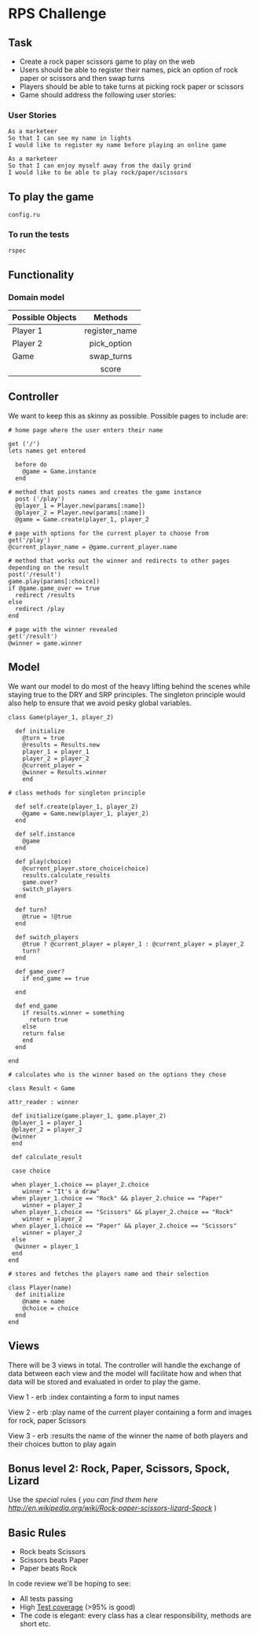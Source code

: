 # RPS Challenge

Task
-------

* Create a rock paper scissors game to play on the web
* Users should be able to register their names, pick an option of rock paper or scissors and then swap turns
* Players should be able to take turns at picking rock paper or scissors
* Game should address the following user stories:

### User Stories

```
As a marketeer
So that I can see my name in lights
I would like to register my name before playing an online game

As a marketeer
So that I can enjoy myself away from the daily grind
I would like to be able to play rock/paper/scissors
```
## To play the game

```
config.ru
```

### To run the tests

```
rspec
```

## Functionality

### Domain model

| Possible Objects            | Methods       |
| ----------------------------|:-------------:|
| Player 1                    | register_name |
| Player 2                    | pick_option   |
| Game                        | swap_turns    |
|                             | score         |

## Controller

We want to keep this as skinny as possible. Possible pages to include are:
```
# home page where the user enters their name

get ('/')
lets names get entered

  before do
    @game = Game.instance
  end

# method that posts names and creates the game instance
  post ('/play')
  @player_1 = Player.new(params[:name])
  @player_2 = Player.new(params[:name])
  @game = Game.create(player_1, player_2

# page with options for the current player to choose from
get('/play')
@current_player_name = @game.current_player.name

# method that works out the winner and redirects to other pages depending on the result
post('/result')
game.play(params[:choice])
if @game.game_over == true
  redirect /results
else
  redirect /play
end

# page with the winner revealed
get('/result')
@winner = game.winner

```

## Model

We want our model to do most of the heavy lifting behind the scenes while staying true to the DRY and SRP principles. The singleton principle would also help to ensure that we avoid pesky global variables.

```
class Game(player_1, player_2)

  def initialize
    @turn = true
    @results = Results.new
    player_1 = player_1
    player_2 = player_2
    @current_player =
    @winner = Results.winner
    end

# class methods for singleton principle

  def self.create(player_1, player_2)
    @game = Game.new(player_1, player_2)
  end

  def self.instance
    @game
  end

  def play(choice)
    @current_player.store_choice(choice)
    results.calculate_results
    game.over?
    switch_players
  end

  def turn?
    @true = !@true
  end

  def switch_players
    @true ? @current_player = player_1 : @current_player = player_2
    turn?
  end

  def game_over?
    if end_game == true

  end

  def end_game
    if results.winner = something
      return true
    else
    return false
    end
  end

end

# calculates who is the winner based on the options they chose

class Result < Game

attr_reader : winner

 def initialize(game.player_1, game.player_2)
 @player_1 = player_1
 @player_2 = player_2
 @winner
 end

 def calculate_result

 case choice

 when player_1.choice == player_2.choice
    winner = "It's a draw"
 when player_1.choice == "Rock" && player_2.choice == "Paper"
    winner = player_2
 when player_1.choice == "Scissors" && player_2.choice == "Rock"
    winner = player_2
 when player_1.choice == "Paper" && player_2.choice == "Scissors"
    winner = player_2
 else
  @winner = player_1
 end
end

# stores and fetches the players name and their selection

class Player(name)
  def initialize
    @name = name
    @choice = choice
  end
end
```

## Views

There will be 3 views in total. The controller will handle the exchange of data between each view and the model will facilitate how and when that data will be stored and evaluated in order to play the game.

View 1 -
erb :index
containting a form to input names

View 2 -
erb :play
name of the current player
containing a form and images for rock, paper Scissors

View 3 -
erb :results
the name of the winner
the name of both players and their choices
button to play again


## Bonus level 2: Rock, Paper, Scissors, Spock, Lizard

Use the _special_ rules ( _you can find them here http://en.wikipedia.org/wiki/Rock-paper-scissors-lizard-Spock_ )

## Basic Rules

- Rock beats Scissors
- Scissors beats Paper
- Paper beats Rock

In code review we'll be hoping to see:

* All tests passing
* High [Test coverage](https://github.com/makersacademy/course/blob/master/pills/test_coverage.md) (>95% is good)
* The code is elegant: every class has a clear responsibility, methods are short etc.
